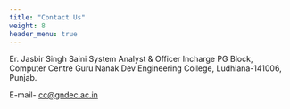 ```yaml
---
title: "Contact Us"
weight: 8
header_menu: true
---
```



Er. Jasbir Singh Saini
System Analyst & Officer Incharge
PG Block, Computer Centre
Guru Nanak Dev Engineering College,
Ludhiana-141006, Punjab.

E-mail- cc@gndec.ac.in

